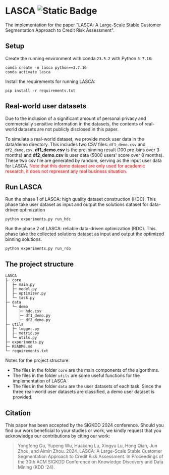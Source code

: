 # LASCA ![Static Badge](https://img.shields.io/badge/Version-1.0-blue)


The implementation for the paper "LASCA: A Large-Scale Stable Customer Segmentation Approach to Credit Risk Assessment".

## Setup

Create the running environment with conda `23.5.2` with Python `3.7.16`: 

```shell
conda create -n lasca python==3.7.16
conda activate lasca
```

Install the requirements for running LASCA: 

```shell
pip install -r requirements.txt
```

## Real-world user datasets
Due to the inclusion of a significant amount of personal privacy and commercially sensitive information in the datasets, the contents of real-world datasets are not publicly disclosed in this paper. 

To simulate a real-world dataset, we provide mock user data in the data/demo directory. This includes two CSV files: `df1_demo.csv` and `df2_demo.csv`.
**df1_demo.csv** is the pre-binning result (100 pre-bins over 3 months) and **df2_demo.csv** is user data (5000 users' score over 8 months).
These two csv file are generated by random, serving as the input user data for LASCA.
<font color='red'>Note that this demo dataset are only used for academic research, it does not represent any real business situation.</font>


## Run LASCA

Run the phase 1 of LASCA: high quality dataset construction (HDC). This phase take user dataset as input and output the solutions dataset for data-driven optimization

```shell script
python experiments.py run_hdc

```

Run the phase 2 of LASCA: reliable data-driven optimization (RDO). This phase take the collected solutions dataset as input and output the optimized binning solutions.

```shell script
python experiments.py run_rdo

```

## The project structure
```
LASCA
├─ core
│  ├─ main.py
│  ├─ model.py
│  ├─ optimizer.py
│  └─ task.py
├─ data
│  └─ demo
│     ├─ hdc.csv
│     ├─ df1_demo.py
│     └─ df2_demo.py
├─ utils
│  ├─ logger.py
│  ├─ metric.py
│  └─ utils.py
├─ experiments.py
├─ README.md
└─ requirements.txt
```

Notes for the project structure:
- The files in the folder `core` are the main components of the algorithms.
- The files in the folder `utils` are some useful functions for the implementation of LASCA.
- The files in the folder `data` are the user datasets of each task. Since the three real-world user datasets are classified, a demo user dataset is provided.

## Citation
This paper has been accepted by the SIGKDD 2024 conference. Should you find our work beneficial to your studies or work, we kindly request that you acknowledge our contributions by citing our work:

> Yongfeng Gu, Yupeng Wu, Huakang Lu, Xingyu Lu, Hong Qian, Jun Zhou, and Aimin Zhou. 2024. LASCA: A Large-Scale Stable Customer Segmentation Approach to Credit Risk Assessment. In Proceedings of the 30th ACM SIGKDD Conference on Knowledge Discovery and Data Mining (KDD ’24).
